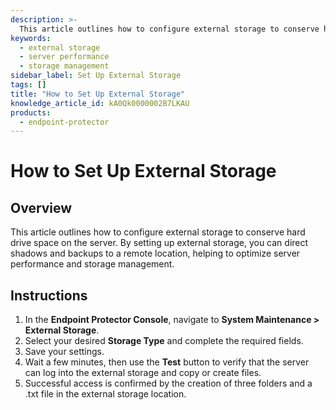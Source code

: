 ```yaml
---
description: >-
  This article outlines how to configure external storage to conserve hard drive space on the server by directing shadows and backups to a remote location.
keywords:
  - external storage
  - server performance
  - storage management
sidebar_label: Set Up External Storage
tags: []
title: "How to Set Up External Storage"
knowledge_article_id: kA0Qk0000002B7LKAU
products:
  - endpoint-protector
---
```


# How to Set Up External Storage

## Overview

This article outlines how to configure external storage to conserve hard drive space on the server. By setting up external storage, you can direct shadows and backups to a remote location, helping to optimize server performance and storage management.

## Instructions

1. In the **Endpoint Protector Console**, navigate to **System Maintenance > External Storage**.
2. Select your desired **Storage Type** and complete the required fields.
3. Save your settings.
4. Wait a few minutes, then use the **Test** button to verify that the server can log into the external storage and copy or create files.
5. Successful access is confirmed by the creation of three folders and a .txt file in the external storage location.